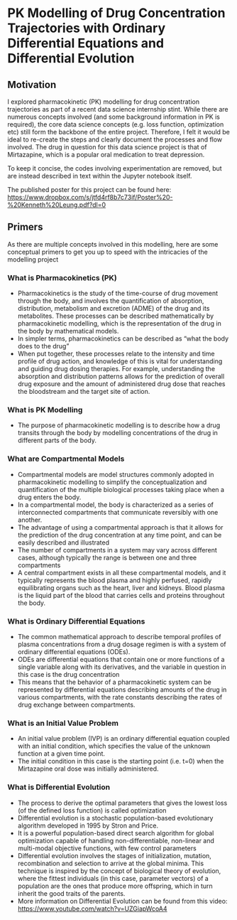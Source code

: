 # PK Modelling of Drug Concentration Trajectories with Ordinary Differential Equations and Differential Evolution

## Motivation
I explored pharmacokinetic (PK) modelling for drug concentration trajectories as part of a recent data science internship stint. While there are numerous concepts involved (and some background information in PK is required), the core data science concepts (e.g. loss function, optimization etc) still form the backbone of the entire project. Therefore, I felt it would be ideal to re-create the steps and clearly document the processes and flow involved. The drug in question for this data science project is that of Mirtazapine, which is a popular oral medication to treat depression.

To keep it concise, the codes involving experimentation are removed, but are instead described in text within the Jupyter notebook itself. 

The published poster for this project can be found here: https://www.dropbox.com/s/jtfd4rf8b7c73if/Poster%20-%20Kenneth%20Leung.pdf?dl=0

## Primers
As there are multiple concepts involved in this modelling, here are some conceptual primers to get you up to speed with the intricacies of the modelling project

### What is Pharmacokinetics (PK)
- Pharmacokinetics is the study of the time-course of drug movement through the body, and involves the quantification of absorption, distribution, metabolism and excretion (ADME) of the drug and its metabolites. These processes can be described mathematically by pharmacokinetic modelling, which is the representation of the drug in the body by mathematical models. 
- In simpler terms, pharmacokinetics can be described as “what the body does to the drug”
- When put together, these processes relate to the intensity and time profile of drug action, and knowledge of this is vital for understanding and guiding drug dosing therapies. For example, understanding the absorption and distribution patterns allows for the prediction of overall drug exposure and the amount of administered drug dose that reaches the bloodstream and the target site of action.

### What is PK Modelling 
- The purpose of pharmacokinetic modelling is to describe how a drug transits through the body by modelling concentrations of the drug in different parts of the body. 

### What are Compartmental Models
- Compartmental models are model structures commonly adopted in pharmacokinetic modelling to simplify the conceptualization and quantification of the multiple biological processes taking place when a drug enters the body. 
- In a compartmental model, the body is characterized as a series of interconnected compartments that communicate reversibly with one another. 
- The advantage of using a compartmental approach is that it allows for the prediction of the drug concentration at any time point, and can be easily described and illustrated 
- The number of compartments in a system may vary across different cases, although typically the range is between one and three compartments
- A central compartment exists in all these compartmental models, and it typically represents the blood plasma and highly perfused, rapidly equilibrating organs such as the heart, liver and kidneys. Blood plasma is the liquid part of the blood that carries cells and proteins throughout the body. 

### What is Ordinary Differential Equations
- The common mathematical approach to describe temporal profiles of plasma concentrations from a drug dosage regimen is with a system of ordinary differential equations (ODEs). 
- ODEs are differential equations that contain one or more functions of a single variable along with its derivatives, and the variable in question in this case is the drug concentration
- This means that the behavior of a pharmacokinetic system can be represented by differential equations describing amounts of the drug in various compartments, with the rate constants describing the rates of drug exchange between compartments. 

### What is an Initial Value Problem
- An initial value problem (IVP) is an ordinary differential equation coupled with an initial condition, which specifies the value of the unknown function at a given time point. 
- The initial condition in this case is the starting point (i.e. t=0) when the Mirtazapine oral dose was initially administered.

### What is Differential Evolution
- The process to derive the optimal parameters that gives the lowest loss (of the defined loss function) is called optimization
- Differential evolution is a stochastic population-based evolutionary algorithm developed in 1995 by Stron and Price.
- It is a powerful population-based direct search algorithm for global optimization capable of handling non-differentiable, non-linear and multi-modal objective functions, with few control parameters
- Differential evolution involves the stages of initialization, mutation, recombination and selection to arrive at the global minima.  This technique is inspired by the concept of biological theory of evolution, where the fittest individuals (in this case, parameter vectors) of a population are the ones that produce more offspring, which in turn inherit the good traits of the parents. 
- More information on Differential Evolution can be found from this video: https://www.youtube.com/watch?v=UZGiapWcoA4
